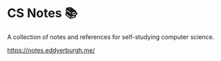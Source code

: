 # CS Notes 📚

A collection of notes and references for self-studying computer science.

https://notes.eddyerburgh.me/

